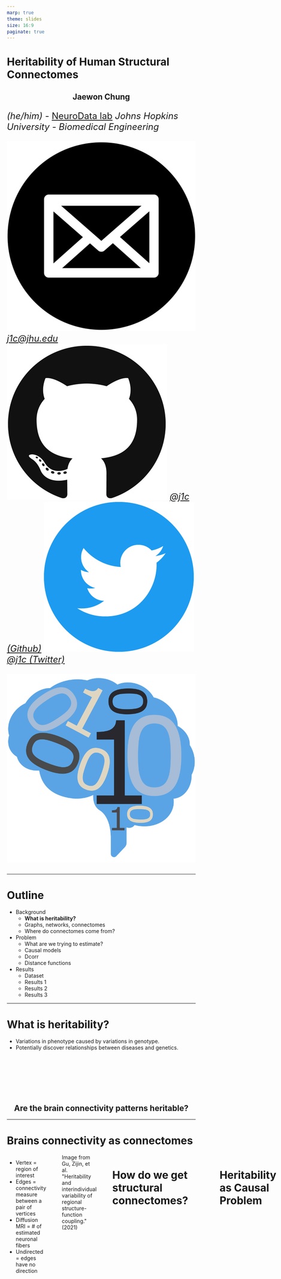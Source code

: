 ```yaml
---
marp: true
theme: slides
size: 16:9
paginate: true
---
```


<style scoped>
p {
    font-size: 24px;
}
</style>

# Heritability of Human Structural Connectomes

## Jaewon Chung

_(he/him)_ - [NeuroData lab](https://neurodata.io/)
_Johns Hopkins University - Biomedical Engineering_

![icon](../../images/mail.png) [_j1c@jhu.edu_](mailto:j1c@jhu.edu)
![icon](../../images/github.png) [_@j1c (Github)_](https://github.com/j1c)
![icon](../../images/twitter.png) [_@j1c (Twitter)_](https://twitter.com/j1c)

![bg right:45% w:500](./../../images/nd_logo_small.png)

---

# Outline

- Background
  - **What is heritability?**
  - Graphs, networks, connectomes
  - Where do connectomes come from?
- Problem
  - What are we trying to estimate?
  - Causal models
  - Dcorr
  - Distance functions
- Results
  - Dataset
  - Results 1
  - Results 2
  - Results 3

---

# What is heritability?

- Variations in phenotype caused by variations in genotype.
- Potentially discover relationships between diseases and genetics.

 <br> <br> <br>

<style scoped>
h2 {
    justify-content: center;
    text-align: center;
}
</style>


## Are the brain connectivity patterns heritable?

---

# Brains connectivity as connectomes
<!-- (aka networks or graphs) -->

<div class="columns">
<div>

- Vertex = region of interest
- Edges = connectivity measure between a pair of vertices
- Diffusion MRI = # of estimated neuronal fibers
- Undirected = edges have no direction

</div>
<div>

![center h:500](./../../images/what_is_network.png)

</div>

<footer>
Image from Gu, Zijin, et al. "Heritability and interindividual variability of regional structure-function coupling." (2021)
</footer>

---

# How do we get structural connectomes?

<br>

![center](./../../images/m2g_pipeline.png)

---

# Heritability as Causal Problem

![center h:500](./../../images/dag.svg)

---

# Statistical problem

- Want an independence test!

    $H_0: F($<span style="color: var(--genome)">Genome</span>, <span style="color: var(--connectome)">Connectome</span>$) = F($<span style="color: var(--genome)">Genome</span>$)F($<span style="color: var(--connectome)">Connectome</span>$)$
    $H_0: F($<span style="color: var(--genome)">Genome</span>, <span style="color: var(--connectome)">Connectome</span>$) \neq F($<span style="color: var(--genome)">Genome</span>$)F($<span style="color: var(--connectome)">Connectome</span>$)$


- Test statistic: Distance correlation

---

# What is distance correlation?

- Require distance functions

- Genetic distances: coefficient of kinship
- Connectome distances: Procrustes distance $||X - YR||_F$

---


# Human Connectome Project

- Brain scans

![center w:500](./../../images/hcp_demographics.svg)


<footer>
Van Essen, David C., et al., The WU-Minn human connectome project: an overview (2013)
</footer>

---

# Monozygotic vs Dizygotic

- Assumptions:
  - Controls environment variable

Insert figure

---

# Why compare siblings and twins?

---

# All three groups

- Assumptions:
  - Add in environmental and genetic variance

Insert figure

---

# Neuroanatomy (effect mediator)

- Literature show neuroanatomy is highly heritable.


---

# New DAG

One with neuro anatomy

---

# Statistical problem

- Want an independence test!
- $H_0: F(Genome, Connectome|Covariates) = F(Genome|Covariates)F(Connectome|Covariates)$
  $H_A: F(Genome, Connectome|Covariates) \neq F(Genome|Covariates)F(Connectome|Covariates)$

- Test statistic: Conditional distance correlation

---


# Conditional Test as causal effect estimator

- Using conditional distance correlation

---

# The End

---

Additional slides

---

# Random dot product graphs

---

# Shortcomings

- Network models
  -
- Problems with connectome estimation.
- dominant genetic effects and epistasis.
- No interaction between environment and genetics

- Inability to determine the precise origin/termination of connections in the cortex.
- Crossing fibers

---

# Environemtal effects

- Shared
  - Common experiences of siblings living in the same household.
    - household income, the family’s living situation, the dynamics between the parents, food consumed
- Non-shared
  - Everything else
  - Epigenetics
  - Luck
  - schools, peers

---
